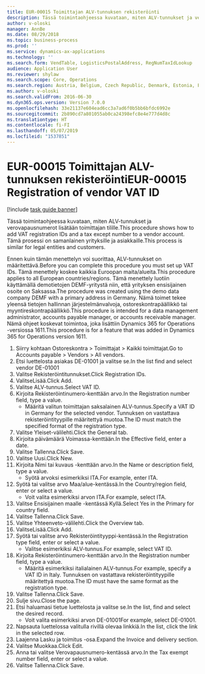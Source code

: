 ```yaml
---
title: EUR-00015 Toimittajan ALV-tunnuksen rekisteröinti
description: Tässä toimintaohjeessa kuvataan, miten ALV-tunnukset ja verovapausnumerot lisätään toimittajan tilille.
author: v-oloski
manager: AnnBe
ms.date: 08/29/2018
ms.topic: business-process
ms.prod: ''
ms.service: dynamics-ax-applications
ms.technology: ''
ms.search.form: VendTable, LogisticsPostalAddress, RegNumTaxIdLookup
audience: Application User
ms.reviewer: shylaw
ms.search.scope: Core, Operations
ms.search.region: Austria, Belgium, Czech Republic, Denmark, Estonia, Finland, France, Germany, Hungary, Ireland, Italy, Latvia, Lithuania, Netherlands, Poland, Spain, Sweden, United Kingdom
ms.author: v-oloski
ms.search.validFrom: 2016-06-30
ms.dyn365.ops.version: Version 7.0.0
ms.openlocfilehash: 33e21137e604ead6cc3a7ad6f0b5bb6bfdc6992e
ms.sourcegitcommit: 2b890cd7a801055ab0ca24398efc8e4e777d4d8c
ms.translationtype: HT
ms.contentlocale: fi-FI
ms.lasthandoff: 05/07/2019
ms.locfileid: "1537851"
---
```

# <a name="eur-00015-registration-of-vendor-vat-id"></a><span data-ttu-id="681dc-103">EUR-00015 Toimittajan ALV-tunnuksen rekisteröinti</span><span class="sxs-lookup"><span data-stu-id="681dc-103">EUR-00015 Registration of vendor VAT ID</span></span>

[!include [task guide banner](../../includes/task-guide-banner.md)]

<span data-ttu-id="681dc-104">Tässä toimintaohjeessa kuvataan, miten ALV-tunnukset ja verovapausnumerot lisätään toimittajan tilille.</span><span class="sxs-lookup"><span data-stu-id="681dc-104">This procedure shows how to add VAT registration IDs and a tax except number to a vendor account.</span></span> <span data-ttu-id="681dc-105">Tämä prosessi on samanlainen yrityksille ja asiakkaille.</span><span class="sxs-lookup"><span data-stu-id="681dc-105">This process is similar for legal entities and customers.</span></span> 

<span data-ttu-id="681dc-106">Ennen kuin tämän menettelyn voi suorittaa, ALV-tunnukset on määritettävä.</span><span class="sxs-lookup"><span data-stu-id="681dc-106">Before you can complete this procedure you must set up VAT IDs.</span></span> <span data-ttu-id="681dc-107">Tämä menettely koskee kaikkia Euroopan maita/alueita.</span><span class="sxs-lookup"><span data-stu-id="681dc-107">This procedure applies to all European countries/regions.</span></span> <span data-ttu-id="681dc-108">Tämä menettely luotiin käyttämällä demotietojen DEMF-yritystä niin, että yrityksen ensisijainen osoite on Saksassa.</span><span class="sxs-lookup"><span data-stu-id="681dc-108">The procedure was created using the demo data company DEMF with a primary address in Germany.</span></span> <span data-ttu-id="681dc-109">Nämä toimet tekee yleensä tietojen hallinnan järjestelmänvalvoja, ostoreskontrapäällikkö tai myyntireskontrapäällikkö.</span><span class="sxs-lookup"><span data-stu-id="681dc-109">This procedure is intended for a data management administrator, accounts payable manager, or accounts receivable manager.</span></span> <span data-ttu-id="681dc-110">Nämä ohjeet koskevat toimintoa, joka lisättiin Dynamics 365 for Operations -versiossa 1611.</span><span class="sxs-lookup"><span data-stu-id="681dc-110">This procedure is for a feature that was added in Dynamics 365 for Operations version 1611.</span></span>

1. <span data-ttu-id="681dc-111">Siirry kohtaan Ostoreskontra > Toimittajat > Kaikki toimittajat.</span><span class="sxs-lookup"><span data-stu-id="681dc-111">Go to Accounts payable > Vendors > All vendors.</span></span>
2. <span data-ttu-id="681dc-112">Etsi luettelosta asiakas DE-01001 ja valitse se.</span><span class="sxs-lookup"><span data-stu-id="681dc-112">In the list find and select vendor DE-01001</span></span>
3. <span data-ttu-id="681dc-113">Valitse Rekisteröintitunnukset.</span><span class="sxs-lookup"><span data-stu-id="681dc-113">Click Registration IDs.</span></span>
4. <span data-ttu-id="681dc-114">ValitseLisää.</span><span class="sxs-lookup"><span data-stu-id="681dc-114">Click Add.</span></span>
5. <span data-ttu-id="681dc-115">Valitse ALV-tunnus.</span><span class="sxs-lookup"><span data-stu-id="681dc-115">Select VAT ID.</span></span>
6. <span data-ttu-id="681dc-116">Kirjoita Rekisteröintinumero-kenttään arvo.</span><span class="sxs-lookup"><span data-stu-id="681dc-116">In the Registration number field, type a value.</span></span>
    * <span data-ttu-id="681dc-117">Määritä valitun toimittajan saksalainen ALV-tunnus.</span><span class="sxs-lookup"><span data-stu-id="681dc-117">Specify a VAT ID in Germany for the selected vendor.</span></span> <span data-ttu-id="681dc-118">Tunnuksen on vastattava rekisteröintityypille määritettyä muotoa.</span><span class="sxs-lookup"><span data-stu-id="681dc-118">The ID must match the specified format of the registration type.</span></span>  
7. <span data-ttu-id="681dc-119">Valitse Yleiset-välilehti.</span><span class="sxs-lookup"><span data-stu-id="681dc-119">Click the General tab.</span></span>
8. <span data-ttu-id="681dc-120">Kirjoita päivämäärä Voimassa-kenttään.</span><span class="sxs-lookup"><span data-stu-id="681dc-120">In the Effective field, enter a date.</span></span>
9. <span data-ttu-id="681dc-121">Valitse Tallenna.</span><span class="sxs-lookup"><span data-stu-id="681dc-121">Click Save.</span></span>
10. <span data-ttu-id="681dc-122">Valitse Uusi.</span><span class="sxs-lookup"><span data-stu-id="681dc-122">Click New.</span></span>
11. <span data-ttu-id="681dc-123">Kirjoita Nimi tai kuvaus -kenttään arvo.</span><span class="sxs-lookup"><span data-stu-id="681dc-123">In the Name or description field, type a value.</span></span>
    * <span data-ttu-id="681dc-124">Syötä arvoksi esimerkiksi ITA.</span><span class="sxs-lookup"><span data-stu-id="681dc-124">For example, enter ITA.</span></span>  
12. <span data-ttu-id="681dc-125">Syötä tai valitse arvo Maa/alue-kentässä.</span><span class="sxs-lookup"><span data-stu-id="681dc-125">In the Country/region field, enter or select a value.</span></span>
    * <span data-ttu-id="681dc-126">Voit valita esimerkiksi arvon ITA.</span><span class="sxs-lookup"><span data-stu-id="681dc-126">For example, select ITA.</span></span>  
13. <span data-ttu-id="681dc-127">Valitse Ensisijainen maalle -kentässä Kyllä.</span><span class="sxs-lookup"><span data-stu-id="681dc-127">Select Yes in the Primary for country field.</span></span>
14. <span data-ttu-id="681dc-128">Valitse Tallenna.</span><span class="sxs-lookup"><span data-stu-id="681dc-128">Click Save.</span></span>
15. <span data-ttu-id="681dc-129">Valitse Yhteenveto-välilehti.</span><span class="sxs-lookup"><span data-stu-id="681dc-129">Click the Overview tab.</span></span>
16. <span data-ttu-id="681dc-130">ValitseLisää.</span><span class="sxs-lookup"><span data-stu-id="681dc-130">Click Add.</span></span>
17. <span data-ttu-id="681dc-131">Syötä tai valitse arvo Rekisteröintityyppi-kentässä.</span><span class="sxs-lookup"><span data-stu-id="681dc-131">In the Registration type field, enter or select a value.</span></span>
    * <span data-ttu-id="681dc-132">Valitse esimerkiksi ALV-tunnus.</span><span class="sxs-lookup"><span data-stu-id="681dc-132">For example, select VAT ID.</span></span>  
18. <span data-ttu-id="681dc-133">Kirjoita Rekisteröintinumero-kenttään arvo.</span><span class="sxs-lookup"><span data-stu-id="681dc-133">In the Registration number field, type a value.</span></span>
    * <span data-ttu-id="681dc-134">Määritä esimerkiksi italialainen ALV-tunnus.</span><span class="sxs-lookup"><span data-stu-id="681dc-134">For example, specify a VAT ID in Italy.</span></span>  <span data-ttu-id="681dc-135">Tunnuksen on vastattava rekisteröintityypille määritettyä muotoa.</span><span class="sxs-lookup"><span data-stu-id="681dc-135">The ID must have the same format as the registration type.</span></span>  
19. <span data-ttu-id="681dc-136">Valitse Tallenna.</span><span class="sxs-lookup"><span data-stu-id="681dc-136">Click Save.</span></span>
20. <span data-ttu-id="681dc-137">Sulje sivu.</span><span class="sxs-lookup"><span data-stu-id="681dc-137">Close the page.</span></span>
21. <span data-ttu-id="681dc-138">Etsi haluamasi tietue luettelosta ja valitse se.</span><span class="sxs-lookup"><span data-stu-id="681dc-138">In the list, find and select the desired record.</span></span>
    * <span data-ttu-id="681dc-139">Voit valita esimerkiksi arvon DE-01001</span><span class="sxs-lookup"><span data-stu-id="681dc-139">For example, select DE-01001.</span></span>  
22. <span data-ttu-id="681dc-140">Napsauta luettelossa valitulla rivillä olevaa linkkiä.</span><span class="sxs-lookup"><span data-stu-id="681dc-140">In the list, click the link in the selected row.</span></span>
23. <span data-ttu-id="681dc-141">Laajenna Lasku ja toimitus -osa.</span><span class="sxs-lookup"><span data-stu-id="681dc-141">Expand the Invoice and delivery section.</span></span>
24. <span data-ttu-id="681dc-142">Valitse Muokkaa.</span><span class="sxs-lookup"><span data-stu-id="681dc-142">Click Edit.</span></span>
25. <span data-ttu-id="681dc-143">Anna tai valitse Verovapausnumero-kentässä arvo.</span><span class="sxs-lookup"><span data-stu-id="681dc-143">In the Tax exempt number field, enter or select a value.</span></span>
26. <span data-ttu-id="681dc-144">Valitse Tallenna.</span><span class="sxs-lookup"><span data-stu-id="681dc-144">Click Save.</span></span>

